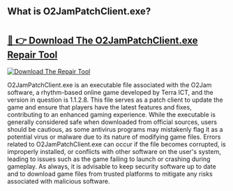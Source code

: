 ## What is O2JamPatchClient.exe? 

# <h2><a href="https://exedetect.com/download.php?O2JamPatchClient.exe">🔗 👉 Download The O2JamPatchClient.exe Repair Tool</a></h2>

[![Download The Repair Tool](https://exedetect.com/download-button.jpg)](https://exedetect.com/download.php?O2JamPatchClient.exe)

O2JamPatchClient.exe is an executable file associated with the O2Jam software, a rhythm-based online game developed by Terra ICT, and the version in question is 1.1.2.8. This file serves as a patch client to update the game and ensure that players have the latest features and fixes, contributing to an enhanced gaming experience. While the executable is generally considered safe when downloaded from official sources, users should be cautious, as some antivirus programs may mistakenly flag it as a potential virus or malware due to its nature of modifying game files. Errors related to O2JamPatchClient.exe can occur if the file becomes corrupted, is improperly installed, or conflicts with other software on the user's system, leading to issues such as the game failing to launch or crashing during gameplay. As always, it is advisable to keep security software up to date and to download game files from trusted platforms to mitigate any risks associated with malicious software.